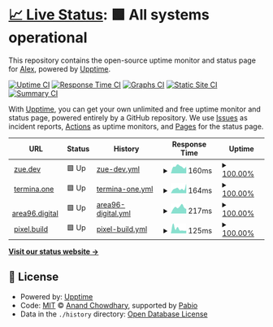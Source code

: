 # [📈 Live Status](https://zuedev.github.io/my-upptime): <!--live status--> **🟩 All systems operational**

This repository contains the open-source uptime monitor and status page for [Alex](zue.dev), powered by [Upptime](https://github.com/upptime/upptime).

[![Uptime CI](https://github.com/zuedev/my-upptime/workflows/Uptime%20CI/badge.svg)](https://github.com/zuedev/my-upptime/actions?query=workflow%3A%22Uptime+CI%22)
[![Response Time CI](https://github.com/zuedev/my-upptime/workflows/Response%20Time%20CI/badge.svg)](https://github.com/zuedev/my-upptime/actions?query=workflow%3A%22Response+Time+CI%22)
[![Graphs CI](https://github.com/zuedev/my-upptime/workflows/Graphs%20CI/badge.svg)](https://github.com/zuedev/my-upptime/actions?query=workflow%3A%22Graphs+CI%22)
[![Static Site CI](https://github.com/zuedev/my-upptime/workflows/Static%20Site%20CI/badge.svg)](https://github.com/zuedev/my-upptime/actions?query=workflow%3A%22Static+Site+CI%22)
[![Summary CI](https://github.com/zuedev/my-upptime/workflows/Summary%20CI/badge.svg)](https://github.com/zuedev/my-upptime/actions?query=workflow%3A%22Summary+CI%22)

With [Upptime](https://upptime.js.org), you can get your own unlimited and free uptime monitor and status page, powered entirely by a GitHub repository. We use [Issues](https://github.com/zuedev/my-upptime/issues) as incident reports, [Actions](https://github.com/zuedev/my-upptime/actions) as uptime monitors, and [Pages](https://zuedev.github.io/my-upptime) for the status page.

<!--start: status pages-->
<!-- This summary is generated by Upptime (https://github.com/upptime/upptime) -->
<!-- Do not edit this manually, your changes will be overwritten -->
<!-- prettier-ignore -->
| URL | Status | History | Response Time | Uptime |
| --- | ------ | ------- | ------------- | ------ |
| <img alt="" src="https://icons.duckduckgo.com/ip3/zue.dev.ico" height="13"> [zue.dev](https://zue.dev) | 🟩 Up | [zue-dev.yml](https://github.com/zuedev/my-upptime/commits/HEAD/history/zue-dev.yml) | <details><summary><img alt="Response time graph" src="./graphs/zue-dev/response-time-week.png" height="20"> 160ms</summary><br><a href="https://zuedev.github.io/my-upptime/history/zue-dev"><img alt="Response time 169" src="https://img.shields.io/endpoint?url=https%3A%2F%2Fraw.githubusercontent.com%2Fzuedev%2Fmy-upptime%2FHEAD%2Fapi%2Fzue-dev%2Fresponse-time.json"></a><br><a href="https://zuedev.github.io/my-upptime/history/zue-dev"><img alt="24-hour response time 119" src="https://img.shields.io/endpoint?url=https%3A%2F%2Fraw.githubusercontent.com%2Fzuedev%2Fmy-upptime%2FHEAD%2Fapi%2Fzue-dev%2Fresponse-time-day.json"></a><br><a href="https://zuedev.github.io/my-upptime/history/zue-dev"><img alt="7-day response time 160" src="https://img.shields.io/endpoint?url=https%3A%2F%2Fraw.githubusercontent.com%2Fzuedev%2Fmy-upptime%2FHEAD%2Fapi%2Fzue-dev%2Fresponse-time-week.json"></a><br><a href="https://zuedev.github.io/my-upptime/history/zue-dev"><img alt="30-day response time 178" src="https://img.shields.io/endpoint?url=https%3A%2F%2Fraw.githubusercontent.com%2Fzuedev%2Fmy-upptime%2FHEAD%2Fapi%2Fzue-dev%2Fresponse-time-month.json"></a><br><a href="https://zuedev.github.io/my-upptime/history/zue-dev"><img alt="1-year response time 169" src="https://img.shields.io/endpoint?url=https%3A%2F%2Fraw.githubusercontent.com%2Fzuedev%2Fmy-upptime%2FHEAD%2Fapi%2Fzue-dev%2Fresponse-time-year.json"></a></details> | <details><summary><a href="https://zuedev.github.io/my-upptime/history/zue-dev">100.00%</a></summary><a href="https://zuedev.github.io/my-upptime/history/zue-dev"><img alt="All-time uptime 100.00%" src="https://img.shields.io/endpoint?url=https%3A%2F%2Fraw.githubusercontent.com%2Fzuedev%2Fmy-upptime%2FHEAD%2Fapi%2Fzue-dev%2Fuptime.json"></a><br><a href="https://zuedev.github.io/my-upptime/history/zue-dev"><img alt="24-hour uptime 100.00%" src="https://img.shields.io/endpoint?url=https%3A%2F%2Fraw.githubusercontent.com%2Fzuedev%2Fmy-upptime%2FHEAD%2Fapi%2Fzue-dev%2Fuptime-day.json"></a><br><a href="https://zuedev.github.io/my-upptime/history/zue-dev"><img alt="7-day uptime 100.00%" src="https://img.shields.io/endpoint?url=https%3A%2F%2Fraw.githubusercontent.com%2Fzuedev%2Fmy-upptime%2FHEAD%2Fapi%2Fzue-dev%2Fuptime-week.json"></a><br><a href="https://zuedev.github.io/my-upptime/history/zue-dev"><img alt="30-day uptime 100.00%" src="https://img.shields.io/endpoint?url=https%3A%2F%2Fraw.githubusercontent.com%2Fzuedev%2Fmy-upptime%2FHEAD%2Fapi%2Fzue-dev%2Fuptime-month.json"></a><br><a href="https://zuedev.github.io/my-upptime/history/zue-dev"><img alt="1-year uptime 100.00%" src="https://img.shields.io/endpoint?url=https%3A%2F%2Fraw.githubusercontent.com%2Fzuedev%2Fmy-upptime%2FHEAD%2Fapi%2Fzue-dev%2Fuptime-year.json"></a></details>
| <img alt="" src="https://icons.duckduckgo.com/ip3/termina.one.ico" height="13"> [termina.one](https://termina.one) | 🟩 Up | [termina-one.yml](https://github.com/zuedev/my-upptime/commits/HEAD/history/termina-one.yml) | <details><summary><img alt="Response time graph" src="./graphs/termina-one/response-time-week.png" height="20"> 164ms</summary><br><a href="https://zuedev.github.io/my-upptime/history/termina-one"><img alt="Response time 215" src="https://img.shields.io/endpoint?url=https%3A%2F%2Fraw.githubusercontent.com%2Fzuedev%2Fmy-upptime%2FHEAD%2Fapi%2Ftermina-one%2Fresponse-time.json"></a><br><a href="https://zuedev.github.io/my-upptime/history/termina-one"><img alt="24-hour response time 156" src="https://img.shields.io/endpoint?url=https%3A%2F%2Fraw.githubusercontent.com%2Fzuedev%2Fmy-upptime%2FHEAD%2Fapi%2Ftermina-one%2Fresponse-time-day.json"></a><br><a href="https://zuedev.github.io/my-upptime/history/termina-one"><img alt="7-day response time 164" src="https://img.shields.io/endpoint?url=https%3A%2F%2Fraw.githubusercontent.com%2Fzuedev%2Fmy-upptime%2FHEAD%2Fapi%2Ftermina-one%2Fresponse-time-week.json"></a><br><a href="https://zuedev.github.io/my-upptime/history/termina-one"><img alt="30-day response time 170" src="https://img.shields.io/endpoint?url=https%3A%2F%2Fraw.githubusercontent.com%2Fzuedev%2Fmy-upptime%2FHEAD%2Fapi%2Ftermina-one%2Fresponse-time-month.json"></a><br><a href="https://zuedev.github.io/my-upptime/history/termina-one"><img alt="1-year response time 215" src="https://img.shields.io/endpoint?url=https%3A%2F%2Fraw.githubusercontent.com%2Fzuedev%2Fmy-upptime%2FHEAD%2Fapi%2Ftermina-one%2Fresponse-time-year.json"></a></details> | <details><summary><a href="https://zuedev.github.io/my-upptime/history/termina-one">100.00%</a></summary><a href="https://zuedev.github.io/my-upptime/history/termina-one"><img alt="All-time uptime 100.00%" src="https://img.shields.io/endpoint?url=https%3A%2F%2Fraw.githubusercontent.com%2Fzuedev%2Fmy-upptime%2FHEAD%2Fapi%2Ftermina-one%2Fuptime.json"></a><br><a href="https://zuedev.github.io/my-upptime/history/termina-one"><img alt="24-hour uptime 100.00%" src="https://img.shields.io/endpoint?url=https%3A%2F%2Fraw.githubusercontent.com%2Fzuedev%2Fmy-upptime%2FHEAD%2Fapi%2Ftermina-one%2Fuptime-day.json"></a><br><a href="https://zuedev.github.io/my-upptime/history/termina-one"><img alt="7-day uptime 100.00%" src="https://img.shields.io/endpoint?url=https%3A%2F%2Fraw.githubusercontent.com%2Fzuedev%2Fmy-upptime%2FHEAD%2Fapi%2Ftermina-one%2Fuptime-week.json"></a><br><a href="https://zuedev.github.io/my-upptime/history/termina-one"><img alt="30-day uptime 100.00%" src="https://img.shields.io/endpoint?url=https%3A%2F%2Fraw.githubusercontent.com%2Fzuedev%2Fmy-upptime%2FHEAD%2Fapi%2Ftermina-one%2Fuptime-month.json"></a><br><a href="https://zuedev.github.io/my-upptime/history/termina-one"><img alt="1-year uptime 100.00%" src="https://img.shields.io/endpoint?url=https%3A%2F%2Fraw.githubusercontent.com%2Fzuedev%2Fmy-upptime%2FHEAD%2Fapi%2Ftermina-one%2Fuptime-year.json"></a></details>
| <img alt="" src="https://icons.duckduckgo.com/ip3/area96.digital.ico" height="13"> [area96.digital](https://area96.digital) | 🟩 Up | [area96-digital.yml](https://github.com/zuedev/my-upptime/commits/HEAD/history/area96-digital.yml) | <details><summary><img alt="Response time graph" src="./graphs/area96-digital/response-time-week.png" height="20"> 217ms</summary><br><a href="https://zuedev.github.io/my-upptime/history/area96-digital"><img alt="Response time 210" src="https://img.shields.io/endpoint?url=https%3A%2F%2Fraw.githubusercontent.com%2Fzuedev%2Fmy-upptime%2FHEAD%2Fapi%2Farea96-digital%2Fresponse-time.json"></a><br><a href="https://zuedev.github.io/my-upptime/history/area96-digital"><img alt="24-hour response time 400" src="https://img.shields.io/endpoint?url=https%3A%2F%2Fraw.githubusercontent.com%2Fzuedev%2Fmy-upptime%2FHEAD%2Fapi%2Farea96-digital%2Fresponse-time-day.json"></a><br><a href="https://zuedev.github.io/my-upptime/history/area96-digital"><img alt="7-day response time 217" src="https://img.shields.io/endpoint?url=https%3A%2F%2Fraw.githubusercontent.com%2Fzuedev%2Fmy-upptime%2FHEAD%2Fapi%2Farea96-digital%2Fresponse-time-week.json"></a><br><a href="https://zuedev.github.io/my-upptime/history/area96-digital"><img alt="30-day response time 225" src="https://img.shields.io/endpoint?url=https%3A%2F%2Fraw.githubusercontent.com%2Fzuedev%2Fmy-upptime%2FHEAD%2Fapi%2Farea96-digital%2Fresponse-time-month.json"></a><br><a href="https://zuedev.github.io/my-upptime/history/area96-digital"><img alt="1-year response time 210" src="https://img.shields.io/endpoint?url=https%3A%2F%2Fraw.githubusercontent.com%2Fzuedev%2Fmy-upptime%2FHEAD%2Fapi%2Farea96-digital%2Fresponse-time-year.json"></a></details> | <details><summary><a href="https://zuedev.github.io/my-upptime/history/area96-digital">100.00%</a></summary><a href="https://zuedev.github.io/my-upptime/history/area96-digital"><img alt="All-time uptime 100.00%" src="https://img.shields.io/endpoint?url=https%3A%2F%2Fraw.githubusercontent.com%2Fzuedev%2Fmy-upptime%2FHEAD%2Fapi%2Farea96-digital%2Fuptime.json"></a><br><a href="https://zuedev.github.io/my-upptime/history/area96-digital"><img alt="24-hour uptime 100.00%" src="https://img.shields.io/endpoint?url=https%3A%2F%2Fraw.githubusercontent.com%2Fzuedev%2Fmy-upptime%2FHEAD%2Fapi%2Farea96-digital%2Fuptime-day.json"></a><br><a href="https://zuedev.github.io/my-upptime/history/area96-digital"><img alt="7-day uptime 100.00%" src="https://img.shields.io/endpoint?url=https%3A%2F%2Fraw.githubusercontent.com%2Fzuedev%2Fmy-upptime%2FHEAD%2Fapi%2Farea96-digital%2Fuptime-week.json"></a><br><a href="https://zuedev.github.io/my-upptime/history/area96-digital"><img alt="30-day uptime 100.00%" src="https://img.shields.io/endpoint?url=https%3A%2F%2Fraw.githubusercontent.com%2Fzuedev%2Fmy-upptime%2FHEAD%2Fapi%2Farea96-digital%2Fuptime-month.json"></a><br><a href="https://zuedev.github.io/my-upptime/history/area96-digital"><img alt="1-year uptime 100.00%" src="https://img.shields.io/endpoint?url=https%3A%2F%2Fraw.githubusercontent.com%2Fzuedev%2Fmy-upptime%2FHEAD%2Fapi%2Farea96-digital%2Fuptime-year.json"></a></details>
| <img alt="" src="https://icons.duckduckgo.com/ip3/pixel.build.ico" height="13"> [pixel.build](https://pixel.build) | 🟩 Up | [pixel-build.yml](https://github.com/zuedev/my-upptime/commits/HEAD/history/pixel-build.yml) | <details><summary><img alt="Response time graph" src="./graphs/pixel-build/response-time-week.png" height="20"> 125ms</summary><br><a href="https://zuedev.github.io/my-upptime/history/pixel-build"><img alt="Response time 143" src="https://img.shields.io/endpoint?url=https%3A%2F%2Fraw.githubusercontent.com%2Fzuedev%2Fmy-upptime%2FHEAD%2Fapi%2Fpixel-build%2Fresponse-time.json"></a><br><a href="https://zuedev.github.io/my-upptime/history/pixel-build"><img alt="24-hour response time 100" src="https://img.shields.io/endpoint?url=https%3A%2F%2Fraw.githubusercontent.com%2Fzuedev%2Fmy-upptime%2FHEAD%2Fapi%2Fpixel-build%2Fresponse-time-day.json"></a><br><a href="https://zuedev.github.io/my-upptime/history/pixel-build"><img alt="7-day response time 125" src="https://img.shields.io/endpoint?url=https%3A%2F%2Fraw.githubusercontent.com%2Fzuedev%2Fmy-upptime%2FHEAD%2Fapi%2Fpixel-build%2Fresponse-time-week.json"></a><br><a href="https://zuedev.github.io/my-upptime/history/pixel-build"><img alt="30-day response time 155" src="https://img.shields.io/endpoint?url=https%3A%2F%2Fraw.githubusercontent.com%2Fzuedev%2Fmy-upptime%2FHEAD%2Fapi%2Fpixel-build%2Fresponse-time-month.json"></a><br><a href="https://zuedev.github.io/my-upptime/history/pixel-build"><img alt="1-year response time 143" src="https://img.shields.io/endpoint?url=https%3A%2F%2Fraw.githubusercontent.com%2Fzuedev%2Fmy-upptime%2FHEAD%2Fapi%2Fpixel-build%2Fresponse-time-year.json"></a></details> | <details><summary><a href="https://zuedev.github.io/my-upptime/history/pixel-build">100.00%</a></summary><a href="https://zuedev.github.io/my-upptime/history/pixel-build"><img alt="All-time uptime 100.00%" src="https://img.shields.io/endpoint?url=https%3A%2F%2Fraw.githubusercontent.com%2Fzuedev%2Fmy-upptime%2FHEAD%2Fapi%2Fpixel-build%2Fuptime.json"></a><br><a href="https://zuedev.github.io/my-upptime/history/pixel-build"><img alt="24-hour uptime 100.00%" src="https://img.shields.io/endpoint?url=https%3A%2F%2Fraw.githubusercontent.com%2Fzuedev%2Fmy-upptime%2FHEAD%2Fapi%2Fpixel-build%2Fuptime-day.json"></a><br><a href="https://zuedev.github.io/my-upptime/history/pixel-build"><img alt="7-day uptime 100.00%" src="https://img.shields.io/endpoint?url=https%3A%2F%2Fraw.githubusercontent.com%2Fzuedev%2Fmy-upptime%2FHEAD%2Fapi%2Fpixel-build%2Fuptime-week.json"></a><br><a href="https://zuedev.github.io/my-upptime/history/pixel-build"><img alt="30-day uptime 100.00%" src="https://img.shields.io/endpoint?url=https%3A%2F%2Fraw.githubusercontent.com%2Fzuedev%2Fmy-upptime%2FHEAD%2Fapi%2Fpixel-build%2Fuptime-month.json"></a><br><a href="https://zuedev.github.io/my-upptime/history/pixel-build"><img alt="1-year uptime 100.00%" src="https://img.shields.io/endpoint?url=https%3A%2F%2Fraw.githubusercontent.com%2Fzuedev%2Fmy-upptime%2FHEAD%2Fapi%2Fpixel-build%2Fuptime-year.json"></a></details>

<!--end: status pages-->

[**Visit our status website →**](https://zuedev.github.io/my-upptime)

## 📄 License

- Powered by: [Upptime](https://github.com/upptime/upptime)
- Code: [MIT](./LICENSE) © [Anand Chowdhary](https://anandchowdhary.com), supported by [Pabio](https://pabio.com)
- Data in the `./history` directory: [Open Database License](https://opendatacommons.org/licenses/odbl/1-0/)
